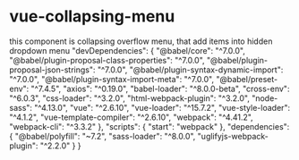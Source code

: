 # vue-collapsing-menu

this component is collapsing overflow menu, that add items into hidden dropdown menu
"devDependencies": {
    "@babel/core": "^7.0.0",
    "@babel/plugin-proposal-class-properties": "^7.0.0",
    "@babel/plugin-proposal-json-strings": "^7.0.0",
    "@babel/plugin-syntax-dynamic-import": "^7.0.0",
    "@babel/plugin-syntax-import-meta": "^7.0.0",
    "@babel/preset-env": "^7.4.5",
    "axios": "^0.19.0",
    "babel-loader": "^8.0.0-beta",
    "cross-env": "^6.0.3",
    "css-loader": "^3.2.0",
    "html-webpack-plugin": "^3.2.0",
    "node-sass": "^4.13.0",
    "vue": "^2.6.10",
    "vue-loader": "^15.7.2",
    "vue-style-loader": "^4.1.2",
    "vue-template-compiler": "^2.6.10",
    "webpack": "^4.41.2",
    "webpack-cli": "^3.3.2"
  },
  "scripts": {
    "start": "webpack"
  },
  "dependencies": {
    "@babel/polyfill": "~7.2",
    "sass-loader": "^8.0.0",
    "uglifyjs-webpack-plugin": "^2.2.0"
  }
}
